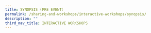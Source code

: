 ```yaml
---
title: SYNOPSIS (PRE EVENT)
permalink: /sharing-and-workshops/interactive-workshops/synopsis/
description: ""
third_nav_title: INTERACTIVE WORKSHOPS
---
```

